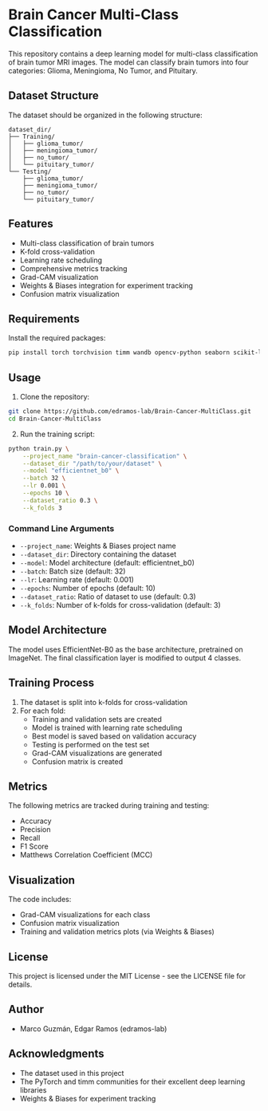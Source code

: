 # Brain Cancer Multi-Class Classification

This repository contains a deep learning model for multi-class classification of brain tumor MRI images. The model can classify brain tumors into four categories: Glioma, Meningioma, No Tumor, and Pituitary.

## Dataset Structure

The dataset should be organized in the following structure:
```
dataset_dir/
├── Training/
│   ├── glioma_tumor/
│   ├── meningioma_tumor/
│   ├── no_tumor/
│   └── pituitary_tumor/
└── Testing/
    ├── glioma_tumor/
    ├── meningioma_tumor/
    ├── no_tumor/
    └── pituitary_tumor/
```

## Features

- Multi-class classification of brain tumors
- K-fold cross-validation
- Learning rate scheduling
- Comprehensive metrics tracking
- Grad-CAM visualization
- Weights & Biases integration for experiment tracking
- Confusion matrix visualization

## Requirements

Install the required packages:
```bash
pip install torch torchvision timm wandb opencv-python seaborn scikit-learn pillow
```

## Usage

1. Clone the repository:
```bash
git clone https://github.com/edramos-lab/Brain-Cancer-MultiClass.git
cd Brain-Cancer-MultiClass
```

2. Run the training script:
```bash
python train.py \
    --project_name "brain-cancer-classification" \
    --dataset_dir "/path/to/your/dataset" \
    --model "efficientnet_b0" \
    --batch 32 \
    --lr 0.001 \
    --epochs 10 \
    --dataset_ratio 0.3 \
    --k_folds 3
```

### Command Line Arguments

- `--project_name`: Weights & Biases project name
- `--dataset_dir`: Directory containing the dataset
- `--model`: Model architecture (default: efficientnet_b0)
- `--batch`: Batch size (default: 32)
- `--lr`: Learning rate (default: 0.001)
- `--epochs`: Number of epochs (default: 10)
- `--dataset_ratio`: Ratio of dataset to use (default: 0.3)
- `--k_folds`: Number of k-folds for cross-validation (default: 3)

## Model Architecture

The model uses EfficientNet-B0 as the base architecture, pretrained on ImageNet. The final classification layer is modified to output 4 classes.

## Training Process

1. The dataset is split into k-folds for cross-validation
2. For each fold:
   - Training and validation sets are created
   - Model is trained with learning rate scheduling
   - Best model is saved based on validation accuracy
   - Testing is performed on the test set
   - Grad-CAM visualizations are generated
   - Confusion matrix is created

## Metrics

The following metrics are tracked during training and testing:
- Accuracy
- Precision
- Recall
- F1 Score
- Matthews Correlation Coefficient (MCC)

## Visualization

The code includes:
- Grad-CAM visualizations for each class
- Confusion matrix visualization
- Training and validation metrics plots (via Weights & Biases)

## License

This project is licensed under the MIT License - see the LICENSE file for details.

## Author

- Marco Guzmán, Edgar Ramos (edramos-lab)

## Acknowledgments

- The dataset used in this project
- The PyTorch and timm communities for their excellent deep learning libraries
- Weights & Biases for experiment tracking 